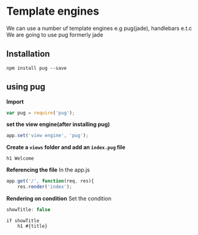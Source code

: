# Template engines

We can use a number uf template engines e.g pug(jade), handlebars e.t.c  
We are going to use pug formerly jade  

## Installation  

```npm
npm install pug --save  
```

## using pug  

__Import__

```javascript 
var pug = require('pug');
```

__set the view engine(after installing pug)__  

```javascript
app.set('view engine', 'pug');
```

__Create a `views` folder and add an `index.pug` file__

```pug
h1 Welcome
```

__Referencing the file__
In the app.js

```javascript
app.get('/', function(req, res){
    res.render('index');
```

__Rendering on condition__
Set the condition

```javascript
showTitle: false
```

```pug
if showTitle
    h1 #{title}
```
